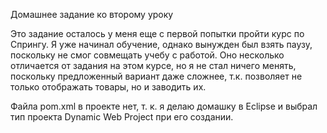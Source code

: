 Домашнее задание ко второму уроку

Это задание осталось у меня еще с первой попытки пройти курс по Спрингу. Я уже начинал обучение, однако вынужден был взять паузу, поскольку не смог совмещать учебу с работой. Оно несколько отличается от задания на этом курсе, но я не стал ничего менять, поскольку предложенный вариант даже сложнее, т.к. позволяет не только отображать товары, но и заводить их. 

Файла pom.xml в проекте нет, т. к. я делаю домашку в Eclipse и выбрал тип проекта Dynamic Web Project при его создании. 
